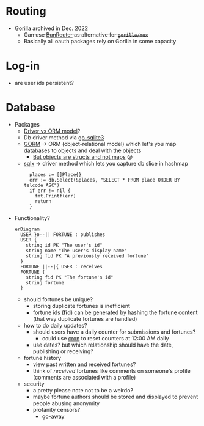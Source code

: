 # Routing

- [Gorilla](https://github.com/gorilla) archived in Dec. 2022
  - ~~Can use [BunRouter](https://github.com/uptrace/bunrouter) as alternative for `gorilla/mux`~~
  - Basically all oauth packages rely on Gorilla in some capacity
# Log-in
  - are user ids persistent?
# Database
  - Packages
    - [Driver vs ORM model](https://stackoverflow.com/questions/24153067/whats-difference-between-orm-and-odbc)?
    - Db driver method via [go-sqlite3](https://github.com/mattn/go-sqlite3)
    - [GORM](https://gorm.io/docs/) &rarr; ORM (object-relational model) which let's you map databases to objects and deal with the objects
      - [But objects are structs and not maps](https://stackoverflow.com/a/66385750/20331543) :sleepy:
    - [sqlx](https://github.com/jmoiron/sqlx) &rarr; driver method which lets you capture db slice in hashmap
      ```golang
        places := []Place{}
        err := db.Select(&places, "SELECT * FROM place ORDER BY telcode ASC")
        if err != nil {
          fmt.Printf(err)
          return
        }
      ```
  - Functionality?
    ```mermaid
    erDiagram
      USER }o--|| FORTUNE : publishes
      USER {
        string id PK "The user's id"
        string name "The user's display name"
        string fid FK "A previously received fortune"
      }
      FORTUNE ||--|{ USER : receives
      FORTUNE {
        string fid PK "The fortune's id"
        string fortune
      }
    ``` 
    - should fortunes be unique? 
      - storing duplicate fortunes is inefficient
      - fortune ids (**fid**) can be generated by hashing the fortune content (that way duplicate fortunes are handled)
    - how to do daily updates?
      - should users have a daily counter for submissions and fortunes?
        - could use [cron](https://pkg.go.dev/github.com/robfig/cron) to reset counters at 12:00 AM daily
      - use dates? but which relationship should have the date, publishing or receiving?
    - fortune history
      - view past written and received fortunes?
      - think of _received_ fortunes like comments on someone's profile (comments are associated with a profile)
    - security
      - a pretty please note not to be a weirdo?
      - maybe fortune authors should be stored and displayed to prevent people abusing anonymity
      - profanity censors?
        - [go-away](https://github.com/TwiN/go-away)